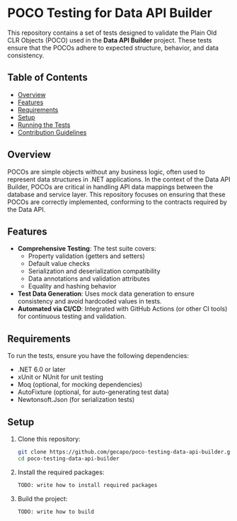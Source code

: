 # POCO Testing for Data API Builder

This repository contains a set of tests designed to validate the Plain Old CLR Objects (POCO) used in the **Data API Builder** project. These tests ensure that the POCOs adhere to expected structure, behavior, and data consistency.

## Table of Contents
- [Overview](#overview)
- [Features](#features)
- [Requirements](#requirements)
- [Setup](#setup)
- [Running the Tests](#running-the-tests)
- [Contribution Guidelines](#contribution-guidelines)

## Overview

POCOs are simple objects without any business logic, often used to represent data structures in .NET applications. In the context of the Data API Builder, POCOs are critical in handling API data mappings between the database and service layer. This repository focuses on ensuring that these POCOs are correctly implemented, conforming to the contracts required by the Data API.

## Features

- **Comprehensive Testing**: The test suite covers:
  - Property validation (getters and setters)
  - Default value checks
  - Serialization and deserialization compatibility
  - Data annotations and validation attributes
  - Equality and hashing behavior
- **Test Data Generation**: Uses mock data generation to ensure consistency and avoid hardcoded values in tests.
- **Automated via CI/CD**: Integrated with GitHub Actions (or other CI tools) for continuous testing and validation.

## Requirements

To run the tests, ensure you have the following dependencies:

- .NET 6.0 or later
- xUnit or NUnit for unit testing
- Moq (optional, for mocking dependencies)
- AutoFixture (optional, for auto-generating test data)
- Newtonsoft.Json (for serialization tests)

## Setup
1. Clone this repository:
   ```bash
   git clone https://github.com/gecapo/poco-testing-data-api-builder.git
   cd poco-testing-data-api-builder
    ```
2. Install the required packages:
   ```bash
   TODO: write how to install required packages
    ```
3. Build the project:
   ```bash
   TODO: write how to build
   ```
